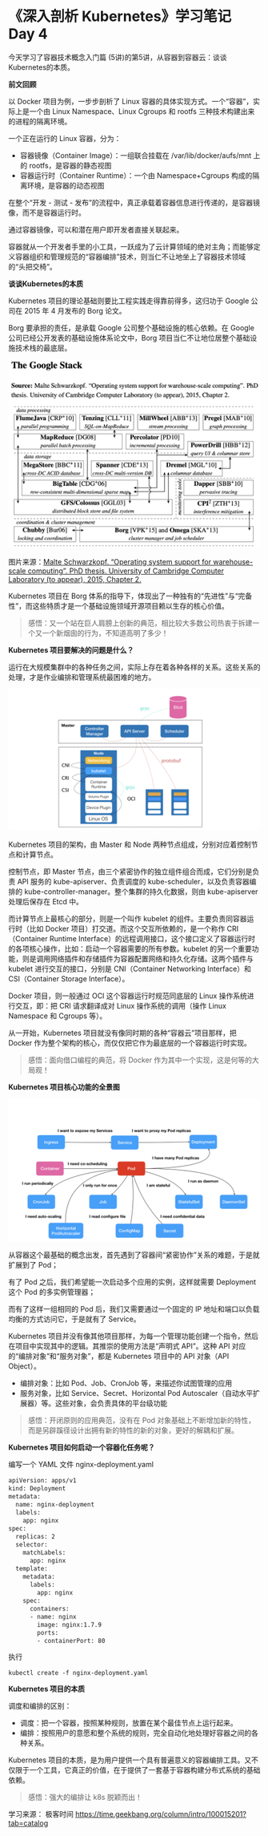 # 《深入剖析 Kubernetes》学习笔记 Day 4

今天学习了容器技术概念入门篇 (5讲)的第5讲，从容器到容器云：谈谈Kubernetes的本质。

**前文回顾**

以 Docker 项目为例，一步步剖析了 Linux 容器的具体实现方式。一个“容器”，实际上是一个由 Linux Namespace、Linux Cgroups 和 rootfs 三种技术构建出来的进程的隔离环境。

一个正在运行的 Linux 容器，分为：

* 容器镜像（Container Image）：一组联合挂载在 /var/lib/docker/aufs/mnt 上的 rootfs，是容器的静态视图
* 容器运行时（Container Runtime）：一个由 Namespace+Cgroups 构成的隔离环境，是容器的动态视图

在整个“开发 - 测试 - 发布”的流程中，真正承载着容器信息进行传递的，是容器镜像，而不是容器运行时。

通过容器镜像，可以和潜在用户即开发者直接关联起来。

容器就从一个开发者手里的小工具，一跃成为了云计算领域的绝对主角；而能够定义容器组织和管理规范的“容器编排”技术，则当仁不让地坐上了容器技术领域的“头把交椅”。

**谈谈Kubernetes的本质**

Kubernetes 项目的理论基础则要比工程实践走得靠前得多，这归功于 Google 公司在 2015 年 4 月发布的 Borg 论文。

Borg 要承担的责任，是承载 Google 公司整个基础设施的核心依赖。在 Google 公司已经公开发表的基础设施体系论文中，Borg 项目当仁不让地位居整个基础设施技术栈的最底层。

![](media/16741443542913.jpg)

图片来源：[Malte Schwarzkopf. “Operating system support for warehouse-scale computing”. PhD thesis. University of Cambridge Computer Laboratory (to appear), 2015, Chapter 2.](http://malteschwarzkopf.de/research/assets/google-stack.pdf)

Kubernetes 项目在 Borg 体系的指导下，体现出了一种独有的“先进性”与“完备性”，而这些特质才是一个基础设施领域开源项目赖以生存的核心价值。

> 感悟：又一个站在巨人肩膀上创新的典范，相比较大多数公司热衷于拆建一个又一个新烟囱的行为，不知道高明了多少！

**Kubernetes 项目要解决的问题是什么？**

运行在大规模集群中的各种任务之间，实际上存在着各种各样的关系。这些关系的处理，才是作业编排和管理系统最困难的地方。

![](media/16741445330718.png)

Kubernetes 项目的架构，由 Master 和 Node 两种节点组成，分别对应着控制节点和计算节点。

控制节点，即 Master 节点，由三个紧密协作的独立组件组合而成，它们分别是负责 API 服务的 kube-apiserver、负责调度的 kube-scheduler，以及负责容器编排的 kube-controller-manager。整个集群的持久化数据，则由 kube-apiserver 处理后保存在 Etcd 中。

而计算节点上最核心的部分，则是一个叫作 kubelet 的组件。主要负责同容器运行时（比如 Docker 项目）打交道。而这个交互所依赖的，是一个称作 CRI（Container Runtime Interface）的远程调用接口，这个接口定义了容器运行时的各项核心操作，比如：启动一个容器需要的所有参数。kubelet 的另一个重要功能，则是调用网络插件和存储插件为容器配置网络和持久化存储。这两个插件与 kubelet 进行交互的接口，分别是 CNI（Container Networking Interface）和 CSI（Container Storage Interface）。

Docker 项目，则一般通过 OCI 这个容器运行时规范同底层的 Linux 操作系统进行交互，即：把 CRI 请求翻译成对 Linux 操作系统的调用（操作 Linux Namespace 和 Cgroups 等）。

从一开始，Kubernetes 项目就没有像同时期的各种“容器云”项目那样，把 Docker 作为整个架构的核心，而仅仅把它作为最底层的一个容器运行时实现。

> 感悟：面向借口编程的典范，将 Docker 作为其中一个实现，这是何等的大局观！

**Kubernetes 项目核心功能的全景图**

![](media/16741458622908.png)

从容器这个最基础的概念出发，首先遇到了容器间“紧密协作”关系的难题，于是就扩展到了 Pod；

有了 Pod 之后，我们希望能一次启动多个应用的实例，这样就需要 Deployment 这个 Pod 的多实例管理器；

而有了这样一组相同的 Pod 后，我们又需要通过一个固定的 IP 地址和端口以负载均衡的方式访问它，于是就有了 Service。

Kubernetes 项目并没有像其他项目那样，为每一个管理功能创建一个指令，然后在项目中实现其中的逻辑。其推崇的使用方法是“声明式 API”。这种 API 对应的“编排对象”和“服务对象”，都是 Kubernetes 项目中的 API 对象（API Object）。

* 编排对象：比如 Pod、Job、CronJob 等，来描述你试图管理的应用
* 服务对象，比如 Service、Secret、Horizontal Pod Autoscaler（自动水平扩展器）等。这些对象，会负责具体的平台级功能

> 感悟：开闭原则的应用典范，没有在 Pod 对象基础上不断增加新的特性，而是另辟蹊径设计出拥有新的特性的新的对象，更好的解耦和扩展。

**Kubernetes 项目如何启动一个容器化任务呢？**

编写一个 YAML 文件 nginx-deployment.yaml

```
apiVersion: apps/v1
kind: Deployment
metadata:
  name: nginx-deployment
  labels:
    app: nginx
spec:
  replicas: 2
  selector:
    matchLabels:
      app: nginx
  template:
    metadata:
      labels:
        app: nginx
    spec:
      containers:
      - name: nginx
        image: nginx:1.7.9
        ports:
        - containerPort: 80
```

执行

```
kubectl create -f nginx-deployment.yaml
```

**Kubernetes 项目的本质**

调度和编排的区别：

* 调度：把一个容器，按照某种规则，放置在某个最佳节点上运行起来。
* 编排：按照用户的意愿和整个系统的规则，完全自动化地处理好容器之间的各种关系。

Kubernetes 项目的本质，是为用户提供一个具有普遍意义的容器编排工具。又不仅限于一个工具，它真正的价值，在于提供了一套基于容器构建分布式系统的基础依赖。

> 感悟：强大的编排让 k8s 脱颖而出！

学习来源： 极客时间 https://time.geekbang.org/column/intro/100015201?tab=catalog


